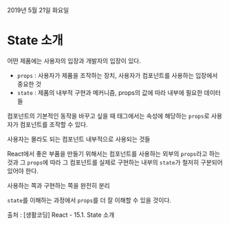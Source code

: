 2019년 5월 21일 화요일

# State 소개

어떤 제품에는 사용자의 입장과 개발자의 입장이 있다.

- `props` : 사용자가 제품을 조작하는 장치, 사용자가 컴포넌트를 사용하는 입장에서 중요한 것
- `state` : 제품의 내부적 구현과 메커니즘, props의 값에 따라 내부에 필요한 데이터들

컴포넌트의 기본적인 동작을 바꾸고 싶을 때 태그에서는 속성에 해당하는 `props`로 사용자가 컴포넌트를 조작할 수 있다.

사용자는 몰라도 되는 컴포넌트 내부적으로 사용되는 것들

React에서 좋은 부품을 만들기 위해서는 컴포넌트를 사용하는 외부의 `props`라고 하는 것과 그 `props`에 따라 그 컴포넌트를 실제로 구현하는 내부의 `state`가 철저히 구분되어 있어야 한다.

사용하는 쪽과 구현하는 쪽을 완전히 분리

`state`를 이해하는 과정에서 `props`를 더 잘 이해할 수 있을 것이다.

출처 : [생활코딩] React - 15.1. State 소개
